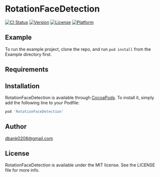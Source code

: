 # RotationFaceDetection

[![CI Status](https://img.shields.io/travis/dbank0208@gmail.com/RotationFaceDetection.svg?style=flat)](https://travis-ci.org/dbank0208@gmail.com/RotationFaceDetection)
[![Version](https://img.shields.io/cocoapods/v/RotationFaceDetection.svg?style=flat)](https://cocoapods.org/pods/RotationFaceDetection)
[![License](https://img.shields.io/cocoapods/l/RotationFaceDetection.svg?style=flat)](https://cocoapods.org/pods/RotationFaceDetection)
[![Platform](https://img.shields.io/cocoapods/p/RotationFaceDetection.svg?style=flat)](https://cocoapods.org/pods/RotationFaceDetection)

## Example

To run the example project, clone the repo, and run `pod install` from the Example directory first.

## Requirements

## Installation

RotationFaceDetection is available through [CocoaPods](https://cocoapods.org). To install
it, simply add the following line to your Podfile:

```ruby
pod 'RotationFaceDetection'
```

## Author

dbank0208@gmail.com

## License

RotationFaceDetection is available under the MIT license. See the LICENSE file for more info.
